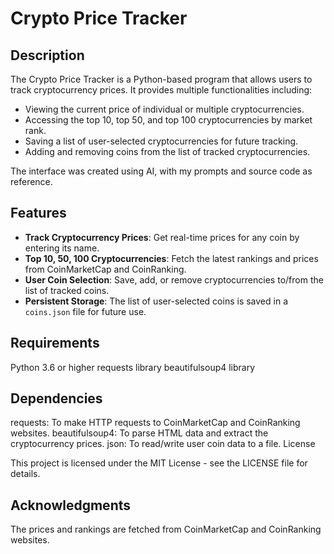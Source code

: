 # Crypto Price Tracker

## Description
The Crypto Price Tracker is a Python-based program that allows users to track cryptocurrency prices. It provides multiple functionalities including:

- Viewing the current price of individual or multiple cryptocurrencies.
- Accessing the top 10, top 50, and top 100 cryptocurrencies by market rank.
- Saving a list of user-selected cryptocurrencies for future tracking.
- Adding and removing coins from the list of tracked cryptocurrencies.

The interface was created using AI, with my prompts and source code as reference.

## Features

- **Track Cryptocurrency Prices**: Get real-time prices for any coin by entering its name.
- **Top 10, 50, 100 Cryptocurrencies**: Fetch the latest rankings and prices from CoinMarketCap and CoinRanking.
- **User Coin Selection**: Save, add, or remove cryptocurrencies to/from the list of tracked coins.
- **Persistent Storage**: The list of user-selected coins is saved in a `coins.json` file for future use.

## Requirements

Python 3.6 or higher
requests library
beautifulsoup4 library

## Dependencies

requests: To make HTTP requests to CoinMarketCap and CoinRanking websites.
beautifulsoup4: To parse HTML data and extract the cryptocurrency prices.
json: To read/write user coin data to a file.
License

This project is licensed under the MIT License - see the LICENSE file for details.

## Acknowledgments

The prices and rankings are fetched from CoinMarketCap and CoinRanking websites.




